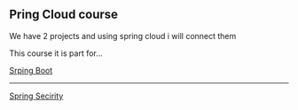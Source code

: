 ## Pring Cloud course

We have 2 projects and using spring cloud i will connect them

This course it is part for...

[Srping Boot](https://github.com/JasonLimonB/springbootMay)

-------------

[Spring Secirity](https://github.com/JasonLimonB/springsecuritycourse)